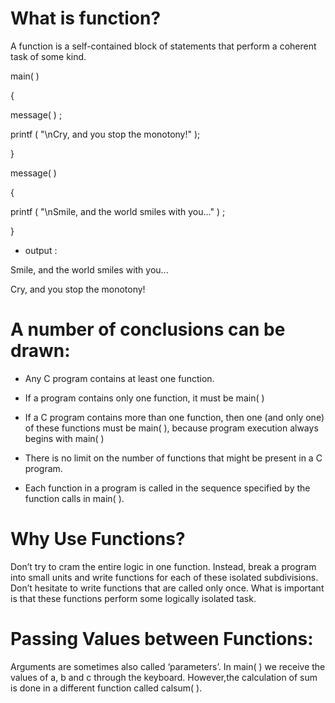 # What is function?
A function is a self-contained block of statements that perform a 
coherent task of some kind. 


main( ) 

{ 

 message( ) ; 
 
 printf ( "\nCry, and you stop the monotony!" ); 
 
} 

message( ) 

{ 

 printf ( "\nSmile, and the world smiles with you..." ) ; 
 
} 

- output :

Smile, and the world smiles with you... 

Cry, and you stop the monotony!

# A number of conclusions can be drawn: 

- Any C program contains at least one function.

- If a program contains only one function, it must be main( )

- If a C program contains more than one function, then one (and only one) of these functions must be main( ), because program execution always begins with main( )

- There is no limit on the number of functions that might be present in a C program. 

- Each function in a program is called in the sequence specified by the function calls in main( ).

# Why Use Functions?

Don’t try to cram the entire logic in one function. Instead, break 
a program into small units and write functions for each of these isolated subdivisions. Don’t hesitate to write functions that are called only once. What is important is that these functions perform 
some logically isolated task.

# Passing Values between Functions:

Arguments are sometimes also called ‘parameters’. 
In main( ) we receive the values of a, b and c through the keyboard.
However,the calculation of sum is done in a different function called calsum( ).



















